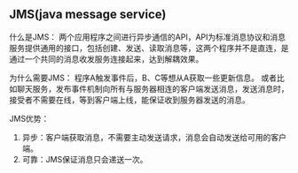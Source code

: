 ## JMS(java message service)
什么是JMS：
两个应用程序之间进行异步通信的API，API为标准消息协议和消息服务提供通用的接口，包括创建、发送、读取消息等，这两个程序并不是直连，是通过一个共同的消息收发服务连接起来，达到解耦效果。

为什么需要JMS：
程序A触发事件后，B、C等想从A获取一些更新信息。 或者比如聊天服务，发布事件机制向所有与服务器相连的客户端发送消息，发送消息时，接受者不需要在线，等到客户端上线，能保证收到服务器发送的消息。

JMS优势：
1. 异步：客户端获取消息，不需要主动发送请求，消息会自动发送给可用的客户端。
2. 可靠：JMS保证消息只会递送一次。

